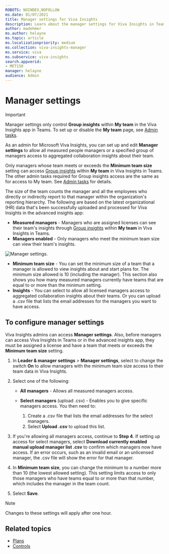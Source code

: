 ```yaml
---
ROBOTS: NOINDEX,NOFOLLOW
ms.date: 01/07/2021
title: Manager settings for Viva Insights
description: Learn about the manager settings for Viva Insights in Teams and in Advanced insights and how administrators can set up and edit them for your organization 
author: madehmer
ms.author: helayne
ms.topic: article
ms.localizationpriority: medium 
ms.collection: viva-insights-manager 
ms.service: viva 
ms.subservice: viva-insights 
search.appverid: 
- MET150  
manager: helayne
audience: Admin
---
```


# Manager settings

>[!Important]
>Manager settings only control **Group insights** within **My team** in the Viva Insights app in Teams. To set up or disable the **My team** page, see [Admin tasks](../org-team-insights/team-insights.md#admin-tasks).

As an admin for Microsoft Viva Insights, you can set up and edit **Manager settings** to allow all measured people managers or a specified group of managers access to aggregated collaboration insights about their team.

Only managers whose team meets or exceeds the **Minimum team size** setting can access [Group insights](../org-team-insights/org-insights.md) within **My team** in Viva Insights in Teams. The other admin tasks required for Group insights access are the same as for access to My team. See [Admin tasks](../org-team-insights/team-insights.md#admin-tasks) for details.

The size of the team counts the manager and all the employees who directly or indirectly report to that manager within the organization's reporting hierarchy. The following are based on the latest organizational (HR) data that's been successfully uploaded and processed for Viva Insights in the advanced insights app:

* **Measured managers** - Managers who are assigned licenses can see their team's insights through [Group insights](../org-team-insights/org-insights.md) within **My team** in Viva Insights in Teams.
* **Managers enabled** - Only managers who meet the minimum team size can view their team's insights.

![Manager settings.](../images/wpa/use/manager-settings.png)

* **Minimum team size** - You can set the minimum size of a team that a manager is allowed to view insights about and start plans for. The minimum size allowed is 10 (including the manager). This section also shows you how many measured managers currently have teams that are equal to or more than the minimum setting.
* **Insights** - You can select to allow all licensed managers access to aggregated collaboration insights about their teams. Or you can upload a .csv file that lists the email addresses for the managers you want to have access.

## To configure manager settings

Viva Insights admins can access **Manager settings**. Also, before managers can access Viva Insights in Teams or in the advanced insights app, they must be assigned a license and have a team that meets or exceeds the **Minimum team size** setting.

1. In **Leader & manager settings** > **Manager settings**, select to change the switch **On** to allow managers with the minimum team size access to their team data in Viva Insights.
2. Select one of the following:

   * **All managers** - Allows all measured managers access.
   * **Select managers** (upload .csv) - Enables you to give specific managers access. You then need to:

      1. Create a .csv file that lists the email addresses for the select managers.
      2. Select **Upload .csv** to upload this list.

3. If you're allowing all managers access, continue to **Step 4**. If setting up access for select managers, select **Download currently enabled manual upload manager list .csv** to confirm which managers now have access. If an error occurs, such as an invalid email or an unlicensed manager, the .csv file will show the error for that manager.
4. In **Minimum team size**, you can change the minimum to a number more than 10 (the lowest allowed setting). This setting limits access to only those managers who have teams equal to or more than that number, which includes the manager in the team count.
5. Select **Save**.

>[!Note]
>Changes to these settings will apply after one hour.

## Related topics

* [Plans](/viva/insights/Tutorials/solutionsv2-intro?toc=/viva/insights/use/toc.json&bc=/viva/insights/breadcrumb/toc.json)
* [Controls](/viva/insights/use/settings?toc=/viva/insights/use/toc.json&bc=/viva/insights/breadcrumb/toc.json)

